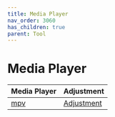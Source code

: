 ```yaml
---
title: Media Player
nav_order: 3060
has_children: true
parent: Tool
---
```



# Media Player

| Media Player | Adjustment |
| --- | --- |
| [mpv](https://samwhelp.github.io/debian-adjustment/read/subject/tool/media-player/mpv.html) | [Adjustment](https://github.com/samwhelp/debian-adjustment/tree/main/prototype/tool/mpv) |

